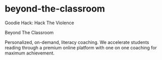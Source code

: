 # beyond-the-classroom

Goodie Hack: Hack The Violence

Beyond The Classroom

Personalized, on-demand, literacy coaching. We accelerate students reading through a premium online platform with one on one coaching for maximum achievement.

